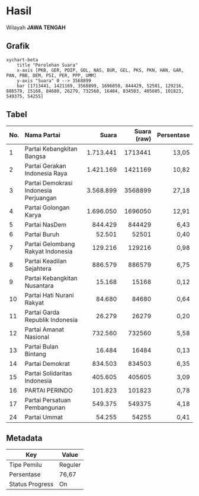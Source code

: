 # Hasil

Wilayah **JAWA TENGAH**

## Grafik

```mermaid
xychart-beta
    title "Perolehan Suara"
    x-axis [PKB, GER, PDIP, GOL, NAS, BUR, GEL, PKS, PKN, HAN, GAR, PAN, PBB, DEM, PSI, PER, PPP, UMM]
    y-axis "Suara" 0 --> 3568899
    bar [1713441, 1421169, 3568899, 1696050, 844429, 52501, 129216, 886579, 15168, 84680, 26279, 732560, 16484, 834503, 405605, 101823, 549375, 54255]
```

## Tabel

| No. | Nama Partai                           | Suara     | Suara (raw) | Persentase |
|:--- |:------------------------------------- | ---------:| -----------:| ----------:|
| 1   | Partai Kebangkitan Bangsa             | 1.713.441 | 1713441     | 13,05      |
| 2   | Partai Gerakan Indonesia Raya         | 1.421.169 | 1421169     | 10,82      |
| 3   | Partai Demokrasi Indonesia Perjuangan | 3.568.899 | 3568899     | 27,18      |
| 4   | Partai Golongan Karya                 | 1.696.050 | 1696050     | 12,91      |
| 5   | Partai NasDem                         | 844.429   | 844429      | 6,43       |
| 6   | Partai Buruh                          | 52.501    | 52501       | 0,40       |
| 7   | Partai Gelombang Rakyat Indonesia     | 129.216   | 129216      | 0,98       |
| 8   | Partai Keadilan Sejahtera             | 886.579   | 886579      | 6,75       |
| 9   | Partai Kebangkitan Nusantara          | 15.168    | 15168       | 0,12       |
| 10  | Partai Hati Nurani Rakyat             | 84.680    | 84680       | 0,64       |
| 11  | Partai Garda Republik Indonesia       | 26.279    | 26279       | 0,20       |
| 12  | Partai Amanat Nasional                | 732.560   | 732560      | 5,58       |
| 13  | Partai Bulan Bintang                  | 16.484    | 16484       | 0,13       |
| 14  | Partai Demokrat                       | 834.503   | 834503      | 6,35       |
| 15  | Partai Solidaritas Indonesia          | 405.605   | 405605      | 3,09       |
| 16  | PARTAI PERINDO                        | 101.823   | 101823      | 0,78       |
| 17  | Partai Persatuan Pembangunan          | 549.375   | 549375      | 4,18       |
| 24  | Partai Ummat                          | 54.255    | 54255       | 0,41       |


## Metadata

| Key             | Value   |
| --------------- | ------- |
| Tipe Pemilu     | Reguler |
| Persentase      | 76,67   |
| Status Progress | On      |



